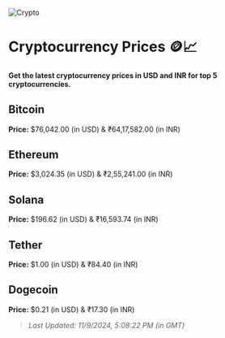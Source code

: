 
![Crypto](https://www.techguide.com.au/wp-content/uploads/2020/11/crypto3.jpeg)

# Cryptocurrency Prices 🪙📈

#### Get the latest cryptocurrency prices in USD and INR for top 5 cryptocurrencies.

## Bitcoin

**Price:** $76,042.00 (in USD) & ₹64,17,582.00 (in INR)

## Ethereum

**Price:** $3,024.35 (in USD) & ₹2,55,241.00 (in INR)

## Solana

**Price:** $196.62 (in USD) & ₹16,593.74 (in INR)

## Tether

**Price:** $1.00 (in USD) & ₹84.40 (in INR)

## Dogecoin

**Price:** $0.21 (in USD) & ₹17.30 (in INR)

> _Last Updated: 11/9/2024, 5:08:22 PM (in GMT)_
